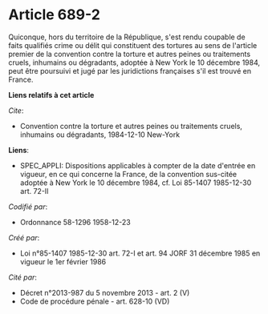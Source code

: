 # Article 689-2

Quiconque, hors du territoire de la République, s'est rendu coupable de faits qualifiés crime ou délit qui constituent des
tortures au sens de l'article premier de la convention contre la torture et autres peines ou traitements cruels, inhumains ou
dégradants, adoptée à New York le 10 décembre 1984, peut être poursuivi et jugé par les juridictions françaises s'il est
trouvé en France.

**Liens relatifs à cet article**

_Cite_:

  - Convention contre la torture et autres peines ou traitements cruels, inhumains ou dégradants, 1984-12-10 New-York

**Liens**:

  - SPEC_APPLI: Dispositions applicables à compter de la date d'entrée en vigueur, en ce qui concerne la France, de la convention sus-citée adoptée à New York le 10 décembre 1984, cf. Loi 85-1407 1985-12-30 art. 72-II

_Codifié par_:

  - Ordonnance 58-1296 1958-12-23

_Créé par_:

  - Loi n°85-1407 1985-12-30 art. 72-I et art. 94 JORF 31 décembre 1985 en vigueur le 1er février 1986

_Cité par_:

  - Décret n°2013-987 du 5 novembre 2013 - art. 2 (V)
  - Code de procédure pénale - art. 628-10 (VD)
